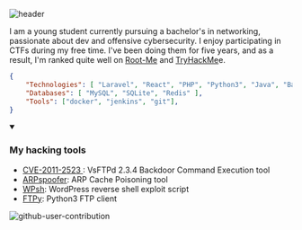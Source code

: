 ![header](https://capsule-render.vercel.app/api?type=waving&color=auto&height=220&section=header&text=Anas&fontSize=60&animation=fadeIn&fontAlignY=38&desc=Pentester%2C%20Developer&descAlignY=51&descAlign=62)

I am a young student currently pursuing a bachelor's in networking, passionate about dev and offensive cybersecurity. I enjoy participating in CTFs during my free time. I've been doing them for five years, and as a result, I'm ranked quite well on <a href="https://www.root-me.org/NullBrunk?q=%2FNullbrunk">Root-Me</a> and <a href="https://tryhackme.com/r/p/NullBrunk">TryHackMe</a>e.

```json
{
    "Technologies": [ "Laravel", "React", "PHP", "Python3", "Java", "Bash", "HTML/CSS/JS" ],
    "Databases": [ "MySQL", "SQLite", "Redis" ],
    "Tools": ["docker", "jenkins", "git"],
}
```

<details open>
    <summary><h3>My hacking tools</h3></summary>
    <ul>
        <li><a href="https://www.github.com/NullBrunk/CVE-2011-2523 ">CVE-2011-2523 </a>: VsFTPd 2.3.4 Backdoor Command Execution tool</li>
        <li><a href="https://www.github.com/NullBrunk/arpspoofer">ARPspoofer</a>: ARP Cache Poisoning tool</li>
        <li><a href="https://www.github.com/NullBrunk/wpsh">WPsh</a>: WordPress reverse shell exploit script</li>
        <li><a href="https://www.github.com/NullBrunk/FTPy">FTPy</a>: Python3 FTP client </li>
    </ul>
</details>


![github-user-contribution](https://github.com/user-attachments/assets/bb1382f8-3c82-4b2b-bd49-c06d6ba16797)
